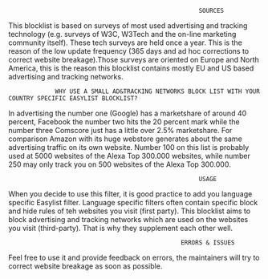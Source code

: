                                                          SOURCES
This blocklist is based on surveys of most used advertising and tracking technology (e.g. surveys of W3C, W3Tech and the
on-line marketing community itself). These tech surveys are held once a year. This is the reason of the low update frequency 
(365 days and ad hoc corrections to correct website breakage).Those surveys are oriented on Europe and North America, this is
the reason this blocklist contains mostly EU and US based advertising and tracking networks. 

                 WHY USE A SMALL AD&TRACKING NETWORKS BLOCK LIST WITH YOUR COUNTRY SPECIFIC EASYLIST BLOCKLIST? 
In advertising the number one (Google) has a marketshare of around 40 percent, Facebook the number two hits the 20 percent mark 
while the number three Comscore just has a little over 2.5% marketshare. For comparison Amazon with its huge webstore generates 
about the same advertising traffic on its own website. Number 100 on this list is probably used at 5000 websites of the Alexa 
Top 300.000 websites, while number 250 may only track you on 500 websites of the Alexa Top 300.000. 

                                                         USAGE 
When you decide to use this filter, it is good practice to add you language specific Easylist filter. Language specific filters
often contain specific block and hide rules of teh websites you visit (first party). This blocklist aims to block advertising 
and tracking networks which are used on the websites you visit (third-party). That is why they supplement each other well.    

                                                    ERRORS & ISSUES
Feel free to use it and provide feedback on errors, the maintainers will try to correct website breakage as soon as possible.  

